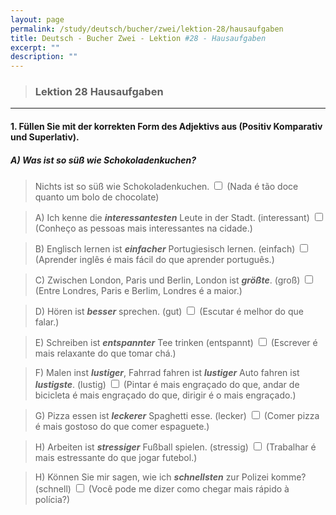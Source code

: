 ```yaml
---
layout: page
permalink: /study/deutsch/bucher/zwei/lektion-28/hausaufgaben
title: Deutsch - Bucher Zwei - Lektion #28 - Hausaufgaben
excerpt: ""
description: ""
---
```


> ### Lektion 28 **Hausaufgaben**

---

#### 1. Füllen Sie mit der korrekten Form des Adjektivs aus (Positiv Komparativ und Superlativ).

##### A) Was ist so süß wie Schokoladenkuchen?
> Nichts ist so süß wie Schokoladenkuchen. <input type="checkbox" />
(Nada é tão doce quanto um bolo de chocolate)



> A) Ich kenne die ___interessantesten___ Leute in der Stadt. (interessant) <input type="checkbox" />
(Conheço as pessoas mais interessantes na cidade.)

> B) Englisch lernen ist ___einfacher___ Portugiesisch lernen. (einfach) <input type="checkbox" />
(Aprender inglês é mais fácil do que aprender português.)

> C) Zwischen London, Paris und Berlin, London ist ___größte___. (groß) <input type="checkbox" />
(Entre Londres, Paris e Berlim, Londres é a maior.)

> D) Hören ist ___besser___ sprechen. (gut) <input type="checkbox" />
(Escutar é melhor do que falar.)

> E) Schreiben ist ___entspannter___ Tee trinken (entspannt) <input type="checkbox" />
(Escrever é mais relaxante do que tomar chá.)

> F) Malen inst ___lustiger___, Fahrrad fahren ist ___lustiger___ Auto fahren ist ___lustigste___. (lustig) <input type="checkbox" />
(Pintar é mais engraçado do que, andar de bicicleta é mais engraçado do que, dirigir é o mais engraçado.)

> G) Pizza essen ist ___leckerer___ Spaghetti esse. (lecker) <input type="checkbox" />
(Comer pizza é mais gostoso do que comer espaguete.)

> H) Arbeiten ist ___stressiger___ Fußball spielen. (stressig) <input type="checkbox" />
(Trabalhar é mais estressante do que jogar futebol.)

> H) Können Sie mir sagen, wie ich ___schnellsten___ zur Polizei komme? (schnell) <input type="checkbox" />
(Você pode me dizer como chegar mais rápido à polícia?)

